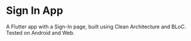 # Sign In App

A Flutter app with a Sign-In page, built using Clean Architecture and BLoC.
Tested on Android and Web.
